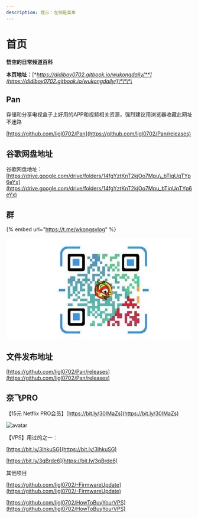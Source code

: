 ```yaml
---
description: 提示：左侧是菜单
---
```


# 首页

**悟空的日常频道百科**

**本页地址：**[**https://didiboy0702.gitbook.io/wukongdaily/**](https://didiboy0702.gitbook.io/wukongdaily/)\*\*\*\*

## Pan

存储和分享电视盒子上好用的APP和视频相关资源，强烈建议用浏览器收藏此网址不迷路

[https://github.com/ligl0702/Pan](https://github.com/ligl0702/Pan/releases)

## 谷歌网盘地址

谷歌网盘地址：[https://drive.google.com/drive/folders/14fgYztKnT2kjOo7Mpu\_bTiqUqTYp6eYx](https://drive.google.com/drive/folders/14fgYztKnT2kjOo7Mpu_bTiqUqTYp6eYx)

## 群

{% embed url="https://t.me/wkongsvlog" %}

![](.gitbook/assets/111.jpg)

## 文件发布地址

[https://github.com/ligl0702/Pan/releases](https://github.com/ligl0702/Pan/releases)

## 奈飞PRO

【15元 Netflix PRO会员】[https://bit.ly/30IMaZs](https://bit.ly/30IMaZs)

![avatar](https://github.com/ligl0702/Pan/blob/master/%E5%BE%AE%E4%BF%A1%E5%9B%BE%E7%89%87_20201201113913.jpg?raw=true)

【VPS】用过的之一：

[https://bit.ly/3lhkuSG](https://bit.ly/3lhkuSG)

[https://bit.ly/3qBrde6](https://bit.ly/3qBrde6)

其他项目

[https://github.com/ligl0702/-FirmwareUpdate](https://github.com/ligl0702/-FirmwareUpdate)

[https://github.com/ligl0702/HowToBuyYourVPS](https://github.com/ligl0702/HowToBuyYourVPS)

